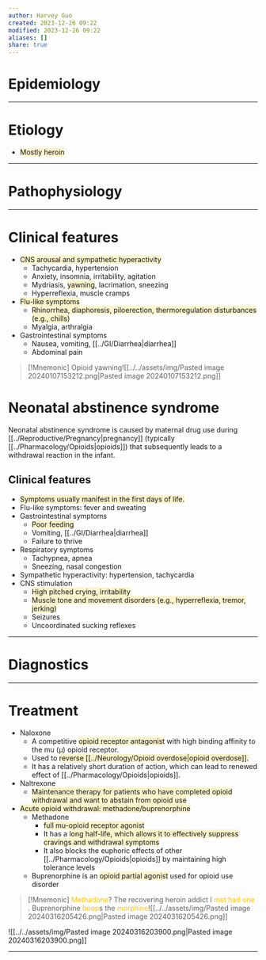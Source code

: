 ```yaml
---
author: Harvey Guo
created: 2023-12-26 09:22
modified: 2023-12-26 09:22
aliases: []
share: true
---
```

# Epidemiology


---
# Etiology
- <span style="background:rgba(240, 200, 0, 0.2)">Mostly heroin</span>

---
# Pathophysiology


---
# Clinical features
- <span style="background:rgba(240, 200, 0, 0.2)">CNS arousal and sympathetic hyperactivity</span>
	- Tachycardia, hypertension
	- Anxiety, insomnia, irritability, agitation
	- Mydriasis, <span style="background:rgba(240, 200, 0, 0.2)">yawning</span>, lacrimation, sneezing
	- Hyperreflexia, muscle cramps
- <span style="background:rgba(240, 200, 0, 0.2)">Flu-like symptoms</span>
	- <span style="background:rgba(240, 200, 0, 0.2)">Rhinorrhea, diaphoresis, piloerection, thermoregulation disturbances (e.g., chills)</span>
	- Myalgia, arthralgia
- Gastrointestinal symptoms
	- Nausea, vomiting, [[../GI/Diarrhea|diarrhea]]
	- Abdominal pain

>[!Mnemonic] 
>Opioid yawning![[../../assets/img/Pasted image 20240107153212.png|Pasted image 20240107153212.png]]
# Neonatal abstinence syndrome
Neonatal abstinence syndrome is caused by maternal drug use during [[../Reproductive/Pregnancy|pregnancy]] (typically [[../Pharmacology/Opioids|opioids]]) that subsequently leads to a withdrawal reaction in the infant.
## Clinical features 
- <span style="background:rgba(240, 200, 0, 0.2)">Symptoms usually manifest in the first days of life.</span>
- Flu-like symptoms: fever and sweating
- Gastrointestinal symptoms
	- <span style="background:rgba(240, 200, 0, 0.2)">Poor feeding</span>
	- Vomiting, [[../GI/Diarrhea|diarrhea]]
	- Failure to thrive
- Respiratory symptoms
	- Tachypnea, apnea
	- Sneezing, nasal congestion
- Sympathetic hyperactivity: hypertension, tachycardia
- CNS stimulation
	- <span style="background:rgba(240, 200, 0, 0.2)">High pitched crying, irritability</span>
	- <span style="background:rgba(240, 200, 0, 0.2)">Muscle tone and movement disorders (e.g., hyperreflexia, tremor, jerking)</span>
	- Seizures
	- Uncoordinated sucking reflexes


---
# Diagnostics


---
# Treatment
- Naloxone
	- A competitive <span style="background:rgba(240, 200, 0, 0.2)">opioid receptor antagonist</span> with high binding affinity to the mu (μ) opioid receptor. 
	- Used to <span style="background:rgba(240, 200, 0, 0.2)">reverse [[../Neurology/Opioid overdose|opioid overdose]].</span> 
	- It has a relatively short duration of action, which can lead to renewed effect of [[../Pharmacology/Opioids|opioids]].
- Naltrexone
	- <span style="background:rgba(240, 200, 0, 0.2)">Maintenance therapy for patients who have completed opioid withdrawal and want to abstain from opioid use</span>
- <span style="background:rgba(240, 200, 0, 0.2)">Acute opioid withdrawal: methadone/buprenorphine</span>
	- Methadone 
		- <span style="background:rgba(240, 200, 0, 0.2)">full mu-opioid receptor agonist</span>
		- It has a <span style="background:rgba(240, 200, 0, 0.2)">long half-life, which allows it to effectively suppress cravings and withdrawal symptoms</span>
		- It also blocks the euphoric effects of other [[../Pharmacology/Opioids|opioids]] by maintaining high tolerance levels
	- Buprenorphine is an <span style="background:rgba(240, 200, 0, 0.2)">opioid partial agonist</span> used for opioid use disorder

>[!Mnemonic] 
> <font color="#ffc000">Methadone</font>? The recovering heroin addict I <font color="#ffc000">met had one</font> .
> Buprenorphine <font color="#ffc000">boop</font>s the <font color="#ffc000">morphine</font>![[../../assets/img/Pasted image 20240316205426.png|Pasted image 20240316205426.png]]

![[../../assets/img/Pasted image 20240316203900.png|Pasted image 20240316203900.png]]

---
